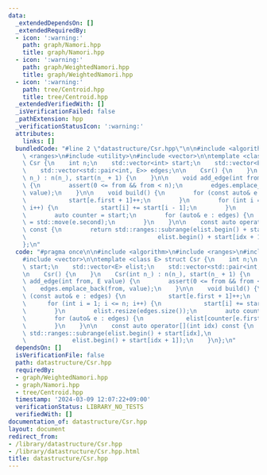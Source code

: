 ```yaml
---
data:
  _extendedDependsOn: []
  _extendedRequiredBy:
  - icon: ':warning:'
    path: graph/Namori.hpp
    title: graph/Namori.hpp
  - icon: ':warning:'
    path: graph/WeightedNamori.hpp
    title: graph/WeightedNamori.hpp
  - icon: ':warning:'
    path: tree/Centroid.hpp
    title: tree/Centroid.hpp
  _extendedVerifiedWith: []
  _isVerificationFailed: false
  _pathExtension: hpp
  _verificationStatusIcon: ':warning:'
  attributes:
    links: []
  bundledCode: "#line 2 \"datastructure/Csr.hpp\"\n\n#include <algorithm>\n#include\
    \ <ranges>\n#include <utility>\n#include <vector>\n\ntemplate <class E> struct\
    \ Csr {\n    int n;\n    std::vector<int> start;\n    std::vector<E> elist;\n\
    \    std::vector<std::pair<int, E>> edges;\n\n    Csr() {\n    }\n    Csr(int\
    \ n_) : n(n_), start(n_ + 1) {\n    }\n\n    void add_edge(int from, E value)\
    \ {\n        assert(0 <= from && from < n);\n        edges.emplace_back(from,\
    \ value);\n    }\n\n    void build() {\n        for (const auto& e : edges) {\n\
    \            start[e.first + 1]++;\n        }\n        for (int i = 1; i <= n;\
    \ i++) {\n            start[i] += start[i - 1];\n        }\n        elist.resize(edges.size());\n\
    \        auto counter = start;\n        for (auto& e : edges) {\n            elist[counter[e.first]++]\
    \ = std::move(e.second);\n        }\n    }\n\n    const auto operator[](int idx)\
    \ const {\n        return std::ranges::subrange(elist.begin() + start[idx],\n\
    \                                     elist.begin() + start[idx + 1]);\n    }\n\
    };\n"
  code: "#pragma once\n\n#include <algorithm>\n#include <ranges>\n#include <utility>\n\
    #include <vector>\n\ntemplate <class E> struct Csr {\n    int n;\n    std::vector<int>\
    \ start;\n    std::vector<E> elist;\n    std::vector<std::pair<int, E>> edges;\n\
    \n    Csr() {\n    }\n    Csr(int n_) : n(n_), start(n_ + 1) {\n    }\n\n    void\
    \ add_edge(int from, E value) {\n        assert(0 <= from && from < n);\n    \
    \    edges.emplace_back(from, value);\n    }\n\n    void build() {\n        for\
    \ (const auto& e : edges) {\n            start[e.first + 1]++;\n        }\n  \
    \      for (int i = 1; i <= n; i++) {\n            start[i] += start[i - 1];\n\
    \        }\n        elist.resize(edges.size());\n        auto counter = start;\n\
    \        for (auto& e : edges) {\n            elist[counter[e.first]++] = std::move(e.second);\n\
    \        }\n    }\n\n    const auto operator[](int idx) const {\n        return\
    \ std::ranges::subrange(elist.begin() + start[idx],\n                        \
    \             elist.begin() + start[idx + 1]);\n    }\n};\n"
  dependsOn: []
  isVerificationFile: false
  path: datastructure/Csr.hpp
  requiredBy:
  - graph/WeightedNamori.hpp
  - graph/Namori.hpp
  - tree/Centroid.hpp
  timestamp: '2024-03-09 12:07:22+09:00'
  verificationStatus: LIBRARY_NO_TESTS
  verifiedWith: []
documentation_of: datastructure/Csr.hpp
layout: document
redirect_from:
- /library/datastructure/Csr.hpp
- /library/datastructure/Csr.hpp.html
title: datastructure/Csr.hpp
---
```

